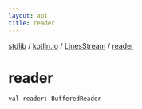 ```yaml
---
layout: api
title: reader
---
```

[stdlib](../../index.md) / [kotlin.io](../index.md) / [LinesStream](index.md) / [reader](reader.md)

# reader

```
val reader: BufferedReader
```

